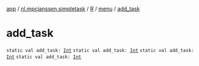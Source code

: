 [app](../../../index.md) / [nl.mpcjanssen.simpletask](../../index.md) / [R](../index.md) / [menu](index.md) / [add_task](.)

# add_task

`static val add_task: `[`Int`](https://kotlinlang.org/api/latest/jvm/stdlib/kotlin/-int/index.html)
`static val add_task: `[`Int`](https://kotlinlang.org/api/latest/jvm/stdlib/kotlin/-int/index.html)
`static val add_task: `[`Int`](https://kotlinlang.org/api/latest/jvm/stdlib/kotlin/-int/index.html)
`static val add_task: `[`Int`](https://kotlinlang.org/api/latest/jvm/stdlib/kotlin/-int/index.html)